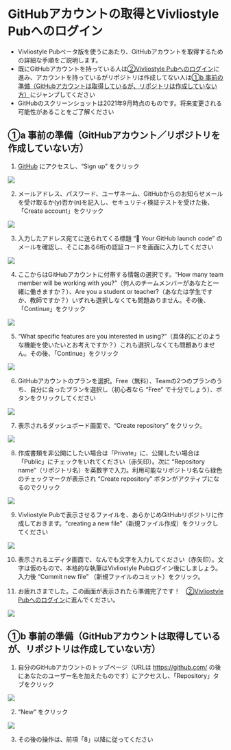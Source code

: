 # GitHubアカウントの取得とVivliostyle Pubへのログイン

- Vivliostyle Pubベータ版を使うにあたり、GitHubアカウントを取得するための詳細な手順をご説明します。
- 既にGitHubアカウントを持っている人は[②Vivliostyle Pubへのログイン](/ja/get-an-account-and-login/login.md)に進み、アカウントを持っているがリポジトリは作成してない人は[①b 事前の準備（GitHubアカウントは取得しているが、リポジトリは作成していない方）](/ja/get-an-account-and-login/get-an-account#%E2%91%A0b-%E4%BA%8B%E5%89%8D%E3%81%AE%E6%BA%96%E5%82%99%EF%BC%88github%E3%82%A2%E3%82%AB%E3%82%A6%E3%83%B3%E3%83%88%E3%81%AF%E5%8F%96%E5%BE%97%E3%81%97%E3%81%A6%E3%81%84%E3%82%8B%E3%81%8C%E3%80%81%E3%83%AA%E3%83%9D%E3%82%B8%E3%83%88%E3%83%AA%E3%81%AF%E4%BD%9C%E6%88%90%E3%81%97%E3%81%A6%E3%81%84%E3%81%AA%E3%81%84%E6%96%B9%EF%BC%89)にジャンプしてください
- GitHubのスクリーンショットは2021年9月時点のものです。将来変更される可能性があることをご了解ください

## ①a 事前の準備（GitHubアカウント／リポジトリを作成していない方）


1. [GitHub](https://github.com/) にアクセスし、“Sign up” をクリック

![ ](/images/get-an-account-and-login/get-an-account/fig-1.png)

2. メールアドレス、パスワード、ユーザネーム、GitHubからのお知らせメールを受け取るか(y)否か(n)を記入し、セキュリティ検証テストを受けた後、「Create account」をクリック

![ ](/images/get-an-account-and-login/get-an-account/fig-2.png)

3. 入力したアドレス宛てに送られてくる標題 “🚀 Your GitHub launch code” のメールを確認し、そこにある6桁の認証コードを画面に入力してください

![ ](/images/get-an-account-and-login/get-an-account/fig-3.png)

4. ここからはGitHubアカウントに付帯する情報の選択です。“How many team member will be working with you?”（何人のチームメンバーがあなたと一緒に働きますか？）、Are you a student or teacher?（あなたは学生ですか、教師ですか？）いずれも選択しなくても問題ありません。その後、「Continue」をクリック

![ ](/images/get-an-account-and-login/get-an-account/fig-4.png)

5. “What specific features are you interested in using?”（具体的にどのような機能を使いたいとお考えですか？）これも選択しなくても問題ありません。その後、「Continue」をクリック

![ ](/images/get-an-account-and-login/get-an-account/fig-5.png)


6. GitHubアカウントのプランを選択。Free（無料）、Teamの2つのプランのうち、自分に合ったプランを選択し（初心者なら “Free” で十分でしょう）、ボタンをクリックしてください

![ ](/images/get-an-account-and-login/get-an-account/fig-6.png)

7. 表示されるダッシュボード画面で、“Create repository” をクリック。

![ ](/images/get-an-account-and-login/get-an-account/fig-7.png)

8. 作成書類を非公開にしたい場合は「Private」に、公開したい場合は「Public」にチェックをいれてください（赤矢印）。次に “Repository name”（リポジトリ名）を英数字で入力。利用可能なリポジトリ名なら緑色のチェックマークが表示され “Create repository” ボタンがアクティブになるのでクリック

![ ](/images/get-an-account-and-login/get-an-account/fig-8.png)

9. Vivliostyle Pubで表示させるファイルを、あらかじめGitHubリポジトリに作成しておきます。“creating a new file”（新規ファイル作成）をクリックしてください

![ ](/images/get-an-account-and-login/get-an-account/fig-9.png)

10. 表示されるエディタ画面で、なんでも文字を入力してください（赤矢印）。文字は仮のもので、本格的な執筆はVivliostyle Pubログイン後にしましょう。入力後 “Commit new file” （新規ファイルのコミット）をクリック。

11. お疲れさまでした。この画面が表示されたら準備完了です！　[②Vivliostyle Pubへのログイン](/ja/get-an-account-and-login/login.md)に進んでください。

![ ](/images/get-an-account-and-login/get-an-account/fig-11.png)

## ①b 事前の準備（GitHubアカウントは取得しているが、リポジトリは作成していない方）

1. 自分のGitHubアカウントのトップページ（URLは https://github.com/ の後にあなたのユーザー名を加えたものです）にアクセスし、「Repository」タブをクリック

![ ](/images/get-an-account-and-login/get-an-account/fig-12.png)

2. “New” をクリック

![ ](/images/get-an-account-and-login/get-an-account/fig-13.png)

3. その後の操作は、前項「8」以降に従ってください
